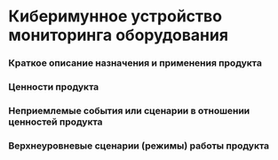 # Киберимунное устройство мониторинга оборудования

### Краткое описание назначения и применения продукта


### Ценности продукта

### Неприемлемые события или сценарии в отношении ценностей продукта

### Верхнеуровневые сценарии (режимы) работы продукта
